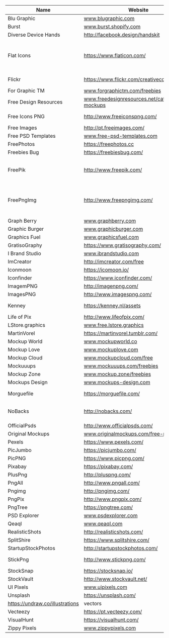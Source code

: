 <table>
<thead>
<tr>
<th>Name</th>
<th>Website</th>
<th>Type</th>
</tr>
</thead>
<tbody>
<tr>
<td>Blu Graphic</td>
<td><a href="http://www.blugraphic.com" rel="nofollow">www.blugraphic.com</a></td>
<td>mockups</td>
</tr>
<tr>
<td>Burst</td>
<td><a href="http://www.burst.shopify.com" rel="nofollow">www.burst.shopify.com</a></td>
<td>Photos</td>
</tr>
<tr>
<td>Diverse Device Hands</td>
<td><a href="http://facebook.design/handskit" rel="nofollow">http://facebook.design/handskit</a></td>
<td>mockups</td>
</tr>
<tr>
<td>Flat Icons</td>
<td><a href="https://www.flaticon.com/" rel="nofollow">https://www.flaticon.com/</a></td>
<td>Icons PNG, SVG, EPS, PSD and BASE 64 formats</td>
</tr>
<tr>
<td>Flickr</td>
<td><a href="https://www.flickr.com/creativecommons/" rel="nofollow">https://www.flickr.com/creativecommons/</a></td>
<td>(Creative Commons)</td>
</tr>
<tr>
<td>For Graphic TM</td>
<td><a href="http://www.forgraphictm.com/freebies" rel="nofollow">www.forgraphictm.com/freebies</a></td>
<td>mockups</td>
</tr>
<tr>
<td>Free Design Resources</td>
<td><a href="http://www.freedesignresources.net/category/free-mockups" rel="nofollow">www.freedesignresources.net/category/free-mockups</a></td>
<td>mockups</td>
</tr>
<tr>
<td>Free Icons PNG</td>
<td><a href="http://www.freeiconspng.com/" rel="nofollow">http://www.freeiconspng.com/</a></td>
<td>Icons PNG Images.</td>
</tr>
<tr>
<td>Free Images</td>
<td><a href="http://pt.freeimages.com/" rel="nofollow">http://pt.freeimages.com/</a></td>
<td>Photos</td>
</tr>
<tr>
<td>Free PSD Templates</td>
<td><a href="http://www.free-psd-templates.com" rel="nofollow">www.free-psd-templates.com</a></td>
<td>mockups</td>
</tr>
<tr>
<td>FreePhotos</td>
<td><a href="https://freephotos.cc" rel="nofollow">https://freephotos.cc</a></td>
<td>photos</td>
</tr>
<tr>
<td>Freebies Bug</td>
<td><a href="https://freebiesbug.com/" rel="nofollow">https://freebiesbug.com/</a></td>
<td>PSD, Icons</td>
</tr>
<tr>
<td>FreePik</td>
<td><a href="http://www.freepik.com/" rel="nofollow">http://www.freepik.com/</a></td>
<td>Vectors, PSD, Icons and photos</td>
</tr>
<tr>
<td>FreePngImg</td>
<td><a href="http://www.freepngimg.com/" rel="nofollow">http://www.freepngimg.com/</a></td>
<td>PNG Images, Pictures, Icons and Clip arts</td>
</tr>
<tr>
<td>Graph Berry</td>
<td><a href="http://www.graphberry.com" rel="nofollow">www.graphberry.com</a></td>
<td>mockups</td>
</tr>
<tr>
<td>Graphic Burger</td>
<td><a href="http://www.graphicburger.com" rel="nofollow">www.graphicburger.com</a></td>
<td>mockups</td>
</tr>
<tr>
<td>Graphics Fuel</td>
<td><a href="http://www.graphicsfuel.com" rel="nofollow">www.graphicsfuel.com</a></td>
<td>mockups</td>
</tr>
<tr>
<td>GratisoGraphy</td>
<td><a href="https://www.gratisography.com/" rel="nofollow">https://www.gratisography.com/</a></td>
<td>photos</td>
</tr>
<tr>
<td>I Brand Studio</td>
<td><a href="http://www.ibrandstudio.com" rel="nofollow">www.ibrandstudio.com</a></td>
<td>mockups</td>
</tr>
<tr>
<td>ImCreator</td>
<td><a href="http://imcreator.com/free" rel="nofollow">http://imcreator.com/free</a></td>
<td>photos</td>
</tr>
<tr>
<td>Iconmoon</td>
<td><a href="https://icomoon.io/" rel="nofollow">https://icomoon.io/</a></td>
<td>SVG Icons</td>
</tr>
<tr>
<td>Iconfinder</td>
<td><a href="https://www.iconfinder.com/" rel="nofollow">https://www.iconfinder.com/</a></td>
<td>SVG Icons</td>
</tr>
<tr>
<td>ImagemPNG</td>
<td><a href="http://imagenpng.com/" rel="nofollow">http://imagenpng.com/</a></td>
<td>png</td>
</tr>
<tr>
<td>ImagesPNG</td>
<td><a href="http://www.imagespng.com/" rel="nofollow">http://www.imagespng.com/</a></td>
<td>png</td>
</tr>
<tr>
<td>Kenney</td>
<td><a href="https://kenney.nl/assets" rel="nofollow">https://kenney.nl/assets</a></td>
<td>Assets for games</td>
</tr>
<tr>
<td>Life of Pix</td>
<td><a href="http://www.lifeofpix.com/" rel="nofollow">http://www.lifeofpix.com/</a></td>
<td>photos</td>
</tr>
<tr>
<td>LStore.graphics</td>
<td><a href="http://www.free.lstore.graphics" rel="nofollow">www.free.lstore.graphics</a></td>
<td>mockups</td>
</tr>
<tr>
<td>MartinVorel</td>
<td><a href="https://martinvorel.tumblr.com/" rel="nofollow">https://martinvorel.tumblr.com/</a></td>
<td>photos</td>
</tr>
<tr>
<td>Mockup World</td>
<td><a href="http://www.mockupworld.co" rel="nofollow">www.mockupworld.co</a></td>
<td>mockups</td>
</tr>
<tr>
<td>Mockup Love</td>
<td><a href="http://www.mockuplove.com" rel="nofollow">www.mockuplove.com</a></td>
<td>mockups</td>
</tr>
<tr>
<td>Mockup Cloud</td>
<td><a href="http://www.mockupcloud.com/free" rel="nofollow">www.mockupcloud.com/free</a></td>
<td>mockups</td>
</tr>
<tr>
<td>Mockuuups</td>
<td><a href="http://www.mockuuups.com/freebies" rel="nofollow">www.mockuuups.com/freebies</a></td>
<td>mockups</td>
</tr>
<tr>
<td>Mockup Zone</td>
<td><a href="http://www.mockup.zone/freebies" rel="nofollow">www.mockup.zone/freebies</a></td>
<td>mockups</td>
</tr>
<tr>
<td>Mockups Design</td>
<td><a href="http://www.mockups-design.com" rel="nofollow">www.mockups-design.com</a></td>
<td>mockups</td>
</tr>
<tr>
<td>Morguefile</td>
<td><a href="https://morguefile.com/" rel="nofollow">https://morguefile.com/</a></td>
<td>Free photos</td>
</tr>
<tr>
<td>NoBacks</td>
<td><a href="http://nobacks.com/" rel="nofollow">http://nobacks.com/</a></td>
<td>Isolated png photos</td>
</tr>
<tr>
<td>OfficialPsds</td>
<td><a href="http://www.officialpsds.com/" rel="nofollow">http://www.officialpsds.com/</a></td>
<td>psds</td>
</tr>
<tr>
<td>Original Mockups</td>
<td><a href="http://www.originalmockups.com/free-mockups" rel="nofollow">www.originalmockups.com/free-mockups</a></td>
<td>mockups</td>
</tr>
<tr>
<td>Pexels</td>
<td><a href="https://www.pexels.com/" rel="nofollow">https://www.pexels.com/</a></td>
<td>photos</td>
</tr>
<tr>
<td>PicJumbo</td>
<td><a href="https://picjumbo.com/" rel="nofollow">https://picjumbo.com/</a></td>
<td>photos</td>
</tr>
<tr>
<td>PicPNG</td>
<td><a href="https://www.picpng.com/" rel="nofollow">https://www.picpng.com/</a></td>
<td>png</td>
</tr>
<tr>
<td>Pixabay</td>
<td><a href="https://pixabay.com/" rel="nofollow">https://pixabay.com/</a></td>
<td>photos</td>
</tr>
<tr>
<td>PlusPng</td>
<td><a href="http://pluspng.com/" rel="nofollow">http://pluspng.com/</a></td>
<td>png</td>
</tr>
<tr>
<td>PngAll</td>
<td><a href="http://www.pngall.com/" rel="nofollow">http://www.pngall.com/</a></td>
<td>png</td>
</tr>
<tr>
<td>Pngimg</td>
<td><a href="http://pngimg.com/" rel="nofollow">http://pngimg.com/</a></td>
<td>png</td>
</tr>
<tr>
<td>PngPix</td>
<td><a href="http://www.pngpix.com/" rel="nofollow">http://www.pngpix.com/</a></td>
<td>png</td>
</tr>
<tr>
<td>PngTree</td>
<td><a href="https://pngtree.com/" rel="nofollow">https://pngtree.com/</a></td>
<td>png</td>
</tr>
<tr>
<td>PSD Explorer</td>
<td><a href="http://www.psdexplorer.com" rel="nofollow">www.psdexplorer.com</a></td>
<td>mockups</td>
</tr>
<tr>
<td>Qeaql</td>
<td><a href="http://www.qeaql.com" rel="nofollow">www.qeaql.com</a></td>
<td>mockups</td>
</tr>
<tr>
<td>RealisticShots</td>
<td><a href="http://realisticshots.com/" rel="nofollow">http://realisticshots.com/</a></td>
<td>photos</td>
</tr>
<tr>
<td>SplitShire</td>
<td><a href="https://www.splitshire.com/" rel="nofollow">https://www.splitshire.com/</a></td>
<td>photos</td>
</tr>
<tr>
<td>StartupStockPhotos</td>
<td><a href="http://startupstockphotos.com/" rel="nofollow">http://startupstockphotos.com/</a></td>
<td>photos</td>
</tr>
<tr>
<td>StickPng</td>
<td><a href="http://www.stickpng.com/" rel="nofollow">http://www.stickpng.com/</a></td>
<td>pngs for memes</td>
</tr>
<tr>
<td>StockSnap</td>
<td><a href="https://stocksnap.io/" rel="nofollow">https://stocksnap.io/</a></td>
<td>photos</td>
</tr>
<tr>
<td>StockVault</td>
<td><a href="http://www.stockvault.net/" rel="nofollow">http://www.stockvault.net/</a></td>
<td>photos</td>
</tr>
<tr>
<td>UI Pixels</td>
<td><a href="http://www.uipixels.com" rel="nofollow">www.uipixels.com</a></td>
<td>mockups</td>
</tr>
<tr>
<td>Unsplash</td>
<td><a href="https://unsplash.com/" rel="nofollow">https://unsplash.com/</a></td>
<td>photos</td>
</tr>
<tr>
<td><a href="https://undraw.co/illustrations" rel="nofollow">https://undraw.co/illustrations</a></td>
<td>vectors</td>
<td></td>
</tr>
<tr>
<td>Vecteezy</td>
<td><a href="https://pt.vecteezy.com/" rel="nofollow">https://pt.vecteezy.com/</a></td>
<td>vectors</td>
</tr>
<tr>
<td>VisualHunt</td>
<td><a href="https://visualhunt.com/" rel="nofollow">https://visualhunt.com/</a></td>
<td>photos</td>
</tr>
<tr>
<td>Zippy Pixels</td>
<td><a href="http://www.zippypixels.com" rel="nofollow">www.zippypixels.com</a></td>
<td>mockups</td>
</tr>
</tbody>
</table>
